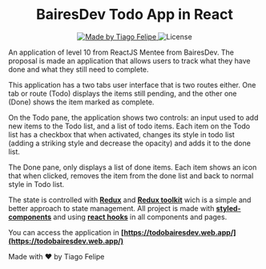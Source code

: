 <br/>
<h1 align="center">
  BairesDev Todo App in React
</h1>

<p align="center">
  <a href="https://www.linkedin.com/in/tiago-felipe-sanches-vieira-457764139/r">
    <img alt="Made by Tiago Felipe" src="https://img.shields.io/badge/made%20by-Tiago%20Felipe-%2304D361">
  </a>

  <img alt="License" src="https://img.shields.io/badge/license-MIT-%2304D361">
</p>

<p>An application of level 10 from ReactJS Mentee from BairesDev. The proposal is made an application that allows users to track what they have done and what they still need to complete.

This application has a two tabs user interface that is two routes either. One tab or route (Todo) displays the items still pending, and the other one (Done) shows the item marked as complete.

On the Todo pane, the application shows two controls: an input used to add new items to the Todo list, and a list of todo items. Each item on the Todo list has a checkbox that when activated, changes its style in todo list (adding a striking style and decrease the opacity) and adds it to the done list.

The Done pane, only displays a list of done items. Each item shows an icon that when clicked, removes the item from the done list and back to normal style in Todo list.

The state is controlled with **[Redux](https://redux.js.org/)** and **[Redux toolkit](https://redux-toolkit.js.org/)** wich is a simple and better approach to state management.  All project is made with **[styled-components](https://styled-components.com/)** and using **[react hooks](https://reactjs.org/docs/hooks-intro.html)** in all components and pages.<p/>

You can access the application in **[https://todobairesdev.web.app/](https://todobairesdev.web.app/)**

Made with ❤️ by Tiago Felipe
